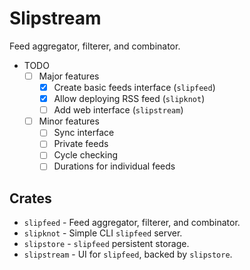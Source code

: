 # Slipstream

Feed aggregator, filterer, and combinator.

- TODO
  - [ ] Major features
    - [x] Create basic feeds interface (`slipfeed`)
    - [x] Allow deploying RSS feed (`slipknot`)
    - [ ] Add web interface (`slipstream`)
  - [ ] Minor features
    - [ ] Sync interface
    - [ ] Private feeds
    - [ ] Cycle checking
    - [ ] Durations for individual feeds

## Crates

- `slipfeed` - Feed aggregator, filterer, and combinator.
- `slipknot` - Simple CLI `slipfeed` server.
- `slipstore` - `slipfeed` persistent storage.
- `slipstream` - UI for `slipfeed`, backed by `slipstore`.
